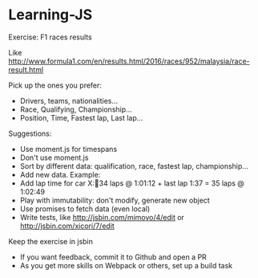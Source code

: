 # Learning-JS

Exercise: F1 races results

Like http://www.formula1.com/en/results.html/2016/races/952/malaysia/race-result.html

Pick up the ones you prefer:
*   Drivers, teams, nationalities…
*   Race, Qualifying, Championship…
*   Position, Time, Fastest lap, Last lap…

Suggestions:
*   Use moment.js for timespans
*   Don't use moment.js
*   Sort by different data: qualification, race, fastest lap, championship…
*   Add new data. Example:
*   Add lap time for car X:34 laps @ 1:01:12   +   last lap 1:37   =   35 laps @ 1:02:49
*   Play with immutability: don't modify, generate new object
*   Use promises to fetch data (even local)
*   Write tests, like http://jsbin.com/mimovo/4/edit or http://jsbin.com/xicori/7/edit

Keep the exercise in jsbin
*   If you want feedback, commit it to Github and open a PR
*   As you get more skills on Webpack or others, set up a build task
